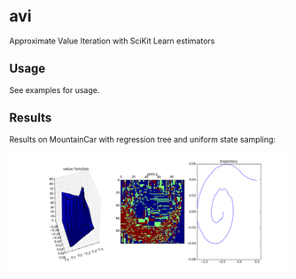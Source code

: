 # avi
Approximate Value Iteration with SciKit Learn estimators

## Usage
See examples for usage.

## Results
Results on MountainCar with regression tree and uniform state sampling:

![MountainCar Results](./img/results.png)

